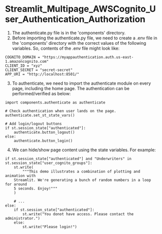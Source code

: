 # Streamlit_Multipage_AWSCognito_User_Authentication_Authorization

1) The authenticate.py file is in the 'components' directory.
2) Before importing the authenticate.py file, we need to create a .env file in the 'components' directory with the correct values of the following variables. So, contents of the .env file might look like:

```
COGNITO_DOMAIN = "https://myappauthentication.auth.us-east-1.amazoncognito.com"
CLIENT_ID = "xyz"
CLIENT_SECRET = "secret-secret"
APP_URI = "http://localhost:8501/"
```
3) To authenticate, we need to import the authenticate module on every page, including the home page. The authentication can be performed/verified as below:

```
import components.authenticate as authenticate

# Check authentication when user lands on the page.
authenticate.set_st_state_vars()

# Add login/logout buttons
if st.session_state["authenticated"]:
    authenticate.button_logout()
else:
    authenticate.button_login()
```
4) We can hide/show page content using the state variables. For example:
```
if st.session_state["authenticated"] and "Underwriters" in st.session_state["user_cognito_groups"]:
    st.write(
        """This demo illustrates a combination of plotting and animation with
    Streamlit. We're generating a bunch of random numbers in a loop for around
    5 seconds. Enjoy!"""
    )

    # ...
else:
    if st.session_state["authenticated"]:
        st.write("You donot have access. Please contact the administrator.")
    else:
        st.write("Please login!")
```
